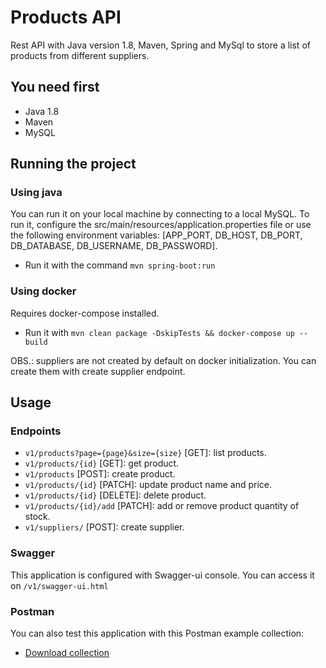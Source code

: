 # Products API #

Rest API with Java version 1.8, Maven, Spring and MySql to store a list of products from different suppliers.

## You need first ##

* Java 1.8
* Maven
* MySQL

## Running the project ##

### Using java ###
 You can run it on your local machine by connecting to a local MySQL. To run it, configure the src/main/resources/application.properties file or use the following environment variables: [APP_PORT, DB_HOST, DB_PORT, DB_DATABASE, DB_USERNAME, DB_PASSWORD].
 * Run it with the command `mvn spring-boot:run`

### Using docker ###
Requires docker-compose installed.

* Run it with `mvn clean package -DskipTests && docker-compose up --build`

OBS.: suppliers are not created by default on docker initialization. You can create them with create supplier endpoint.

## Usage ##

### Endpoints ###

* `v1/products?page={page}&size={size}` [GET]: list products.
* `v1/products/{id}` [GET]: get product.
* `v1/products` [POST]: create product.
* `v1/products/{id}` [PATCH]: update product name and price.
* `v1/products/{id}` [DELETE]: delete product.
* `v1/products/{id}/add` [PATCH]: add or remove product quantity of stock.
* `v1/suppliers/` [POST]: create supplier.

### Swagger ###

This application is configured with Swagger-ui console. You can access it on `/v1/swagger-ui.html`

### Postman ###

You can also test this application with this Postman example collection:

 * [Download collection](https://drive.google.com/file/d/1-1Ch_-vXG4wGF9qJmxpt5G1x5XQH_0mC/view?usp=sharing)